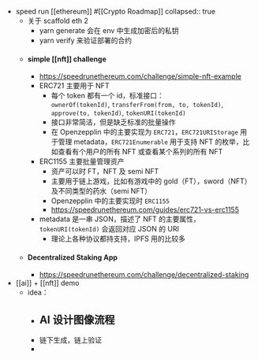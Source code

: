 - speed run [[ethereum]] #[[Crypto Roadmap]]
  collapsed:: true
	- 关于 scaffold eth 2
		- yarn generate 会在 env 中生成加密后的私钥
		- yarn verify 来验证部署的合约
	- #### simple [[nft]] challenge
		- https://speedrunethereum.com/challenge/simple-nft-example
		- ERC721 主要用于 NFT
			- 每个 token 都有一个 id，标准接口：`ownerOf(tokenId)`, `transferFrom(from, to, tokenId)`, `approve(to, tokenId)`, `tokenURI(tokenId)`
			- 接口非常简洁，但是缺乏标准的批量操作
			- 在 Openzepplin 中的主要实现为 `ERC721`，`ERC721URIStorage` 用于管理 metadata，`ERC721Enumerable` 用于支持 NFT 的枚举，比如查看有个用户的所有 NFT 或查看某个系列的所有 NFT
		- ERC1155 主要批量管理资产
			- 资产可以时 FT，NFT 及 semi NFT
			- 主要用于链上游戏，比如有游戏中的 gold（FT），sword（NFT）及不同类型的药水（semi NFT）
			- Openzepplin 中的主要实现时 `ERC1155`
			- https://speedrunethereum.com/guides/erc721-vs-erc1155
		- metadata 是一串 JSON，描述了 NFT 的主要属性，`tokenURI(tokenId)` 会返回对应 JSON 的 URI
			- 理论上各种协议都持支持，IPFS 用的比较多
	- #### Decentralized Staking App
		- https://speedrunethereum.com/challenge/decentralized-staking
- [[ai]] + [[nft]] demo
	- idea：
		- AI 设计图像流程
			-
		- 链下生成，链上验证
		-